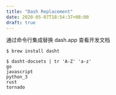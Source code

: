 ```yaml
---
title: "Dash Replacement"
date: 2020-05-07T18:54:37+08:00
draft: true
---
```


通过命令行集成替换 dash.app 查看开发文档

```
$ brew install dasht

$ dasht-docsets | tr 'A-Z' 'a-z'
go
javascript
python_3
rust
tornado
```
